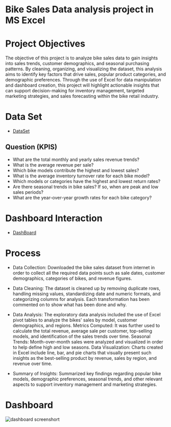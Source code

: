 # Bike Sales Data analysis project in MS Excel 
# Project Objectives
The objective of this project is to analyze bike sales data to gain insights into sales trends, customer demographics, and seasonal purchasing patterns.
By cleaning, organizing, and visualizing the dataset, this analysis aims to identify key factors that drive sales, popular product categories, and demographic preferences.
Through the use of Excel for data manipulation and dashboard creation, this project will highlight actionable insights that can support decision-making for inventory management, 
targeted marketing strategies, and sales forecasting within the bike retail industry.
# Data Set 
- <a href = "https://github.com/muzukajy7/Data-Analysis-project/blob/main/Excel%20Project%20Dataset.xlsx">DataSet</a>
## Question (KPIS)
- What are the total monthly and yearly sales revenue trends?
- What is the average revenue per sale?
- Which bike models contribute the highest and lowest sales?
- What is the average inventory turnover rate for each bike model?
- Which models or categories have the highest and lowest return rates?
- Are there seasonal trends in bike sales? If so, when are peak and low sales periods?
- What are the year-over-year growth rates for each bike category?
# Dashboard Interaction
- <a  href = "https://github.com/muzukajy7/Data-Analysis-project/blob/main/dashboard%20screenshort.png">DashBoard</a>
# Process
- Data Collection: Downloaded the bike sales dataset from internet in order to collect all the required data points such as sale dates, customer demographics, categories of bikes, and revenue figures.

- Data Cleaning: The dataset is cleaned up by removing duplicate rows, handling missing values, standardizing date and numeric formats, and categorizing columns for analysis. Each transformation has been commented on to show what has been done and why.

- Data Analysis: The exploratory data analysis included the use of Excel pivot tables to analyze the bikes' sales by model, customer demographics, and regions.
Metrics Computed: It was further used to calculate the total revenue, average sale per customer, top-selling models, and identification of the sales trends over time.
Seasonal Trends: Month-over-month sales were analyzed and visualized in order to help define high and low seasons.
Data Visualization: Charts created in Excel include line, bar, and pie charts that visually present such insights as the best-selling product by revenue, sales by region, and revenue over time.

- Summary of Insights: Summarized key findings regarding popular bike models, demographic preferences, seasonal trends, and other relevant aspects to support inventory management and marketing strategies.

# Dashboard
![dashboard screenshort](https://github.com/user-attachments/assets/2ee59ca6-dba9-441d-a2f3-0856b8cc1e00)






